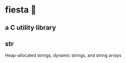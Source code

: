 # fiesta 🎉
## a C utility library

## str
Heap-allocated strings, dynamic strings, and string arrays
